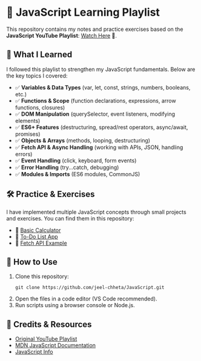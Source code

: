 # 📌 JavaScript Learning Playlist

This repository contains my notes and practice exercises based on the **JavaScript YouTube Playlist**: [Watch Here](https://youtube.com/playlist?list=PLu71SKxNbfoBuX3f4EOACle2y-tRC5Q37&si=JkSgpSo8Tp9qzJBB) 🎥.

## 📖 What I Learned
I followed this playlist to strengthen my JavaScript fundamentals. Below are the key topics I covered:

- ✅ **Variables & Data Types** (var, let, const, strings, numbers, booleans, etc.)
- ✅ **Functions & Scope** (function declarations, expressions, arrow functions, closures)
- ✅ **DOM Manipulation** (querySelector, event listeners, modifying elements)
- ✅ **ES6+ Features** (destructuring, spread/rest operators, async/await, promises)
- ✅ **Objects & Arrays** (methods, looping, destructuring)
- ✅ **Fetch API & Async Handling** (working with APIs, JSON, handling errors)
- ✅ **Event Handling** (click, keyboard, form events)
- ✅ **Error Handling** (try...catch, debugging)
- ✅ **Modules & Imports** (ES6 modules, CommonJS)

## 🛠 Practice & Exercises
I have implemented multiple JavaScript concepts through small projects and exercises. You can find them in this repository:

- 🔹 [Basic Calculator](./calculator.js)
- 🔹 [To-Do List App](./todo.js)
- 🔹 [Fetch API Example](./fetchAPI.js)

## 🚀 How to Use
1. Clone this repository:  
   ```
   git clone https://github.com/jeel-chheta/JavaScript.git
   ```
2. Open the files in a code editor (VS Code recommended).
3. Run scripts using a browser console or Node.js.

## 📢 Credits & Resources
- [Original YouTube Playlist](https://youtube.com/playlist?list=PLu71SKxNbfoBuX3f4EOACle2y-tRC5Q37&si=JkSgpSo8Tp9qzJBB)
- [MDN JavaScript Documentation](https://developer.mozilla.org/en-US/docs/Web/JavaScript)
- [JavaScript Info](https://javascript.info/)

